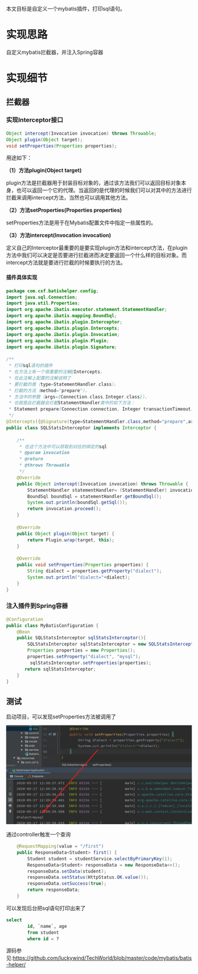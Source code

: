 本文目标是自定义一个mybatis插件，打印sql语句。

# 实现思路

自定义mybatis拦截器，并注入Spring容器

# 实现细节

## 拦截器

### 实现Interceptor接口

```java
Object intercept(Invocation invocation) throws Throwable;  
Object plugin(Object target);  
void setProperties(Properties properties);  
```

用途如下：

**（1）方法plugin(Object target)**

plugin方法是拦截器用于封装目标对象的，通过该方法我们可以返回目标对象本身，也可以返回一个它的代理。当返回的是代理的时候我们可以对其中的方法进行拦截来调用intercept方法，当然也可以调用其他方法。

**（2）方法setProperties(Properties properties)**

setProperties方法是用于在Mybatis配置文件中指定一些属性的。 

**（3）方法intercept(Invocation invocation)**

定义自己的Interceptor最重要的是要实现plugin方法和intercept方法，在plugin方法中我们可以决定是否要进行拦截进而决定要返回一个什么样的目标对象。而intercept方法就是要进行拦截的时候要执行的方法。



#### 插件具体实现

```java
package com.cxf.batishelper.config;
import java.sql.Connection;
import java.util.Properties;
import org.apache.ibatis.executor.statement.StatementHandler;
import org.apache.ibatis.mapping.BoundSql;
import org.apache.ibatis.plugin.Interceptor;
import org.apache.ibatis.plugin.Intercepts;
import org.apache.ibatis.plugin.Invocation;
import org.apache.ibatis.plugin.Plugin;
import org.apache.ibatis.plugin.Signature;

/**
 * 打印sql语句的插件
 * 在方法上有一个很重要的注解@Intercepts，
 * 在此注解上配置的注解说明了
 * 要拦截的类（type=StatementHandler.class），
 * 拦截的方法（method="prepare"），
 * 方法中的参数（args={Connection.class,Integer.class}），
 * 也就是此拦截器会拦截StatementHandler类中的如下方法：
 * Statement prepare(Connection connection, Integer transactionTimeout)
 */
@Intercepts({@Signature(type=StatementHandler.class,method="prepare",args={Connection.class,Integer.class})})
public class SQLStatsInterceptor implements Interceptor {

    /**
     * 在这个方法中可以获取到对应的绑定的sql
     * @param invocation
     * @return
     * @throws Throwable
     */
    @Override
    public Object intercept(Invocation invocation) throws Throwable {
        StatementHandler statementHandler= (StatementHandler) invocation.getTarget();
        BoundSql boundSql = statementHandler.getBoundSql();
        System.out.println(boundSql.getSql());
        return invocation.proceed();
    }

    @Override
    public Object plugin(Object target) {
        return Plugin.wrap(target, this);
    }

    @Override
    public void setProperties(Properties properties) {
        String dialect = properties.getProperty("dialect");
        System.out.println("dialect="+dialect);
    }
}
```
### 注入插件到Spring容器

```java
@Configuration  
public class MyBatisConfiguration {  
    @Bean  
    public SQLStatsInterceptor sqlStatsInterceptor(){  
        SQLStatsInterceptor sqlStatsInterceptor = new SQLStatsInterceptor();  
        Properties properties = new Properties();  
        properties.setProperty("dialect", "mysql");  
         sqlStatsInterceptor.setProperties(properties);  
       return sqlStatsInterceptor;  
    }  
}  
```



## 测试

启动项目，可以发现setProperties方法被调用了

![image-20200527124041400](springboot自定义mybatis插件.assets/image-20200527124041400.png)

通过controller触发一个查询

```java
    @RequestMapping(value = "/first")
    public ResponseData<Student> first() {
        Student student = studentService.selectByPrimaryKey(1);
        ResponseData<Student> responseData = new ResponseData<>();
        responseData.setData(student);
        responseData.setStatus(HttpStatus.OK.value());
        responseData.setSuccess(true);
        return responseData;
    }
```

可以发现后台把sql语句打印出来了

```sql
select     
        id, `name`, age 
        from student
        where id = ?
```

源码参见:https://github.com/luckywind/TechWorld/blob/master/code/mybatis/batis-helper/

